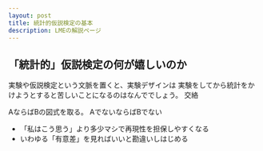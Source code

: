 ```yaml
---
layout: post
title: 統計的仮説検定の基本
description: LMEの解説ページ
---
```


<!-- 私はこう思うより多少マシ -->
## 「統計的」仮説検定の何が嬉しいのか

実験や仮説検定という文脈を置くと、実験デザインは
実験をしてから統計をかけようとすると苦しいことになるのはなんででしょう。
交絡


AならばBの図式を取る。
AでないならばBでない
* 「私はこう思う」より多少マシで再現性を担保しやすくなる
* いわゆる「有意差」を見ればいいと勘違いしはじめる

